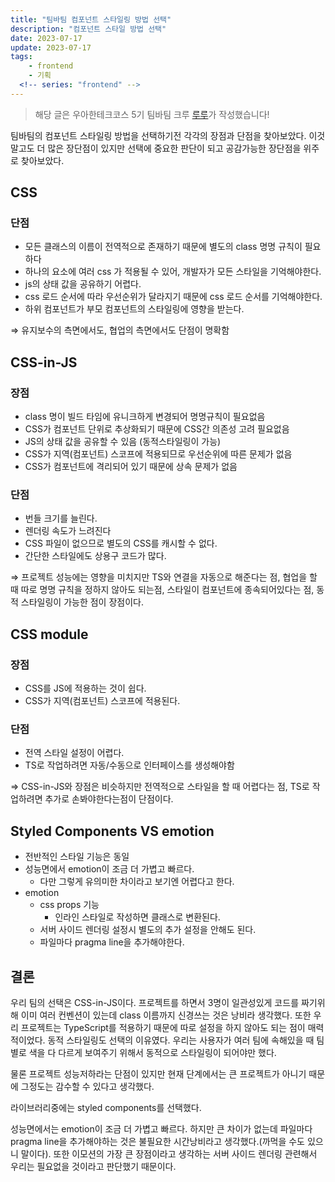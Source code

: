 ```yaml
---
title: "팀바팀 컴포넌트 스타일링 방법 선택"
description: "컴포넌트 스타일 방법 선택"
date: 2023-07-17
update: 2023-07-17
tags:
    - frontend
    - 기획
  <!-- series: "frontend" -->
---
```


> 해당 글은 우아한테크코스 5기 팀바팀 크루 [루루](https://github.com/hafnium1923)가 작성했습니다!

팀바팀의 컴포넌트 스타일링 방법을 선택하기전 각각의 장점과 단점을 찾아보았다. 이것말고도 더 많은 장단점이 있지만 선택에 중요한 판단이 되고 공감가능한 장단점을 위주로 찾아보았다.

## CSS

### 단점

- 모든 클래스의 이름이 전역적으로 존재하기 때문에 별도의 class 명명 규칙이 필요하다
- 하나의 요소에 여러 css 가 적용될 수 있어, 개발자가 모든 스타일을 기억해야한다.
- js의 상태 값을 공유하기 어렵다.
- css 로드 순서에 따라 우선순위가 달라지기 때문에 css 로드 순서를 기억해야한다.
- 하위 컴포넌트가 부모 컴포넌트의 스타일링에 영향을 받는다.

⇒ 유지보수의 측면에서도, 협업의 측면에서도 단점이 명확함

## CSS-in-JS

### 장점

- class 명이 빌드 타임에 유니크하게 변경되어 명명규칙이 필요없음
- CSS가 컴포넌트 단위로 추상화되기 때문에 CSS간 의존성 고려 필요없음
- JS의 상태 값을 공유할 수 있음 (동적스타일링이 가능)
- CSS가 지역(컴포넌트) 스코프에 적용되므로 우선순위에 따른 문제가 없음
- CSS가 컴포넌트에 격리되어 있기 때문에 상속 문제가 없음

### 단점

- 번들 크기를 늘린다.
- 렌더링 속도가 느려진다
- CSS 파일이 없으므로 별도의 CSS를 캐시할 수 없다.
- 간단한 스타일에도 상용구 코드가 많다.

⇒ 프로젝트 성능에는 영향을 미치지만 TS와 연결을 자동으로 해준다는 점, 협업을 할 때 따로 명명 규칙을 정하지 않아도 되는점, 스타일이 컴포넌트에 종속되어있다는 점, 동적 스타일링이 가능한 점이 장점이다.

## CSS module

### 장점

- CSS를 JS에 적용하는 것이 쉽다.
- CSS가 지역(컴포넌트) 스코프에 적용된다.

### 단점

- 전역 스타일 설정이 어렵다.
- TS로 작업하려면 자동/수동으로 인터페이스를 생성해야함

⇒ CSS-in-JS와 장점은 비슷하지만 전역적으로 스타일을 할 때 어렵다는 점, TS로 작업하려면 추가로 손봐야한다는점이 단점이다.

## Styled Components VS emotion

- 전반적인 스타일 기능은 동일
- 성능면에서 emotion이 조금 더 가볍고 빠르다.
    - 다만 그렇게 유의미한 차이라고 보기엔 어렵다고 한다.
- emotion
    - css props 기능
        - 인라인 스타일로 작성하면 클래스로 변환된다.
    - 서버 사이드 렌더링 설정시 별도의 추가 설정을 안해도 된다.
    - 파일마다 pragma line을 추가해야한다.

## 결론

우리 팀의 선택은 CSS-in-JS이다. 프로젝트를 하면서 3명이 일관성있게 코드를 짜기위해 이미 여러 컨벤션이 있는데 class 이름까지 신경쓰는 것은 낭비라 생각했다. 또한 우리 프로젝트는 TypeScript를 적용하기 때문에 따로 설정을 하지 않아도 되는 점이 매력적이었다. 동적 스타일링도 선택의 이유였다. 우리는 사용자가 여러 팀에 속해있을 때 팀별로 색을 다 다르게 보여주기 위해서 동적으로 스타일링이 되어야만 했다.

물론 프로젝트 성능저하라는 단점이 있지만 현재 단계에서는 큰 프로젝트가 아니기 때문에 그정도는 감수할 수 있다고 생각했다.

라이브러리중에는 styled components를 선택했다.

성능면에서는 emotion이 조금 더 가볍고 빠르다. 하지만 큰 차이가 없는데 파일마다 pragma line을 추가해야하는 것은 불필요한 시간낭비라고 생각했다.(까먹을 수도 있으니 말이다). 또한 이모션의 가장 큰 장점이라고 생각하는 서버 사이드 렌더링 관련해서 우리는 필요없을 것이라고 판단했기 때문이다.